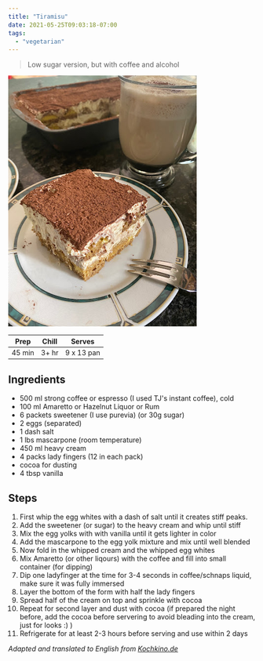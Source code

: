 ```yaml
---
title: "Tiramisu"
date: 2021-05-25T09:03:18-07:00
tags:
  - "vegetarian"
---
```


> Low sugar version, but with coffee and alcohol

<div class="figure">

![tiramisu](/images/tiramisu.jpeg)

</div>


| Prep   | Chill | Serves |
| :----: | :----: | :----: |
| 45 min | 3+ hr | 9 x 13 pan |

## Ingredients

- 500 ml strong coffee or espresso (I used TJ's instant coffee), cold
- 100 ml Amaretto or Hazelnut Liquor or Rum 
- 6 packets sweetener (I use purevia) (or 30g sugar)
- 2 eggs (separated)
- 1 dash salt
- 1 lbs mascarpone (room temperature)
- 450 ml heavy cream
- 4 packs lady fingers (12 in each pack)
- cocoa for dusting
- 4 tbsp vanilla

## Steps

1. First whip the egg whites with a dash of salt until it creates stiff peaks.
2. Add the sweetener (or sugar) to the heavy cream and whip until stiff
3. Mix the egg yolks with with vanilla until it gets lighter in color
4. Add the mascarpone to the egg yolk mixture and mix until well blended
5. Now fold in the whipped cream and the whipped egg whites
6. Mix Amaretto (or other liqours) with the coffee and fill into small container (for dipping)
7. Dip one ladyfinger at the time for 3-4 seconds in coffee/schnaps liquid, make sure it was fully immersed
8. Layer the bottom of the form with half the lady fingers
9. Spread half of the cream on top and sprinkle with cocoa
10. Repeat for second layer and dust with cocoa (if prepared the night before, add the cocoa before servering to avoid bleading into the cream, just for looks :) )
11. Refrigerate for at least 2-3 hours before serving and use within 2 days


_Adapted and translated to English from [Kochkino.de](https://kochkino.de/tiramisu-selber-machen-tiramisu/2578)_
